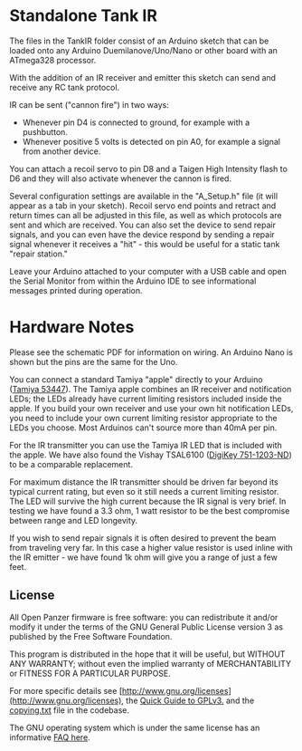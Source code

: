 # Standalone Tank IR 

The files in the TankIR folder consist of an Arduino sketch that can be loaded onto any Arduino Duemilanove/Uno/Nano or other board with an ATmega328 processor. 

With the addition of an IR receiver and emitter this sketch can send and receive any RC tank protocol. 

IR can be sent ("cannon fire") in two ways: 
  * Whenever pin D4 is connected to ground, for example with a pushbutton. 
  * Whenever positive 5 volts is detected on pin A0, for example a signal from another device.

You can attach a recoil servo to pin D8 and a Taigen High Intensity flash to D6 and they will also activate whenever the cannon is fired. 

Several configuration settings are available in the "A_Setup.h" file (it will appear as a tab in your sketch). Recoil servo end points and retract and return times can all be adjusted in this file, as well as which protocols are sent and which are received. You can also set the device to send repair signals, and you can even have the device respond by sending a repair signal whenever it receives a "hit" - this would be useful for a static tank "repair station." 

Leave your Arduino attached to your computer with a USB cable and open the Serial Monitor from within the Arduino IDE to see informational messages printed during operation. 


# Hardware Notes

Please see the schematic PDF for information on wiring. An Arduino Nano is shown but the pins are the same for the Uno. 

You can connect a standard Tamiya "apple" directly to your Arduino ([Tamiya 53447](https://www.tamiyausa.com/product/item.php?product-id=53447)). The Tamiya apple combines an IR receiver and notification LEDs; the LEDs already have current limiting resistors included inside the apple. If you build your own receiver and use your own hit notification LEDs, you need to include your own current limiting resistor appropriate to the LEDs you choose. Most Arduinos can't source more than 40mA per pin. 

For the IR transmitter you can use the Tamiya IR LED that is included with the apple. We have also found the Vishay TSAL6100 ([DigiKey 751-1203-ND](http://www.digikey.com/product-detail/en/TSAL6100/751-1203-ND/1681338)) to be a comparable replacement. 

For maximum distance the IR transmitter should be driven far beyond its typical current rating, but even so it still needs a current limiting resistor. The LED will survive the high current because the IR signal is very brief. In testing we have found a 3.3 ohm, 1 watt resistor to be the best compromise between range and LED longevity. 

If you wish to send repair signals it is often desired to prevent the beam from traveling very far. In this case a higher value resistor is used inline with the IR emitter - we have found 1k ohm will give you a range of just a few feet. 

## License
All Open Panzer firmware is free software: you can redistribute it and/or modify it under the terms of the GNU General Public License version 3 as published by the Free Software Foundation.

This program is distributed in the hope that it will be useful, but WITHOUT ANY WARRANTY; without even the implied warranty of MERCHANTABILITY or FITNESS FOR A PARTICULAR PURPOSE. 

For more specific details see [http://www.gnu.org/licenses](http://www.gnu.org/licenses), the [Quick Guide to GPLv3.](http://www.gnu.org/licenses/quick-guide-gplv3.html) and the [copying.txt](https://github.com/OpenPanzerProject/TCB/blob/master/COPYING.txt) file in the codebase.

The GNU operating system which is under the same license has an informative [FAQ here](http://www.gnu.org/licenses/gpl-faq.html).
